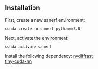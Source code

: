 
## Installation
First, create a new sanerf environment:
```
conda create -n sanerf python==3.8
```
Next, activate the environment:
```
conda activate sanerf
```
Install the following dependency:
[nvdiffrast](https://nvlabs.github.io/nvdiffrast/)  
[tiny-cuda-nn](https://github.com/NVlabs/tiny-cuda-nn)


